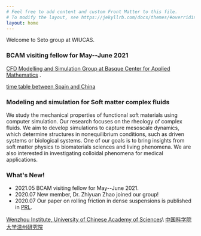 ```yaml
---
# Feel free to add content and custom Front Matter to this file.
# To modify the layout, see https://jekyllrb.com/docs/themes/#overriding-theme-defaults
layout: home
---
```


Welcome to Seto group at WIUCAS.

### **BCAM visiting fellow for May--June 2021** 

[CFD Modelling and Simulation Group at Basque Center for Applied Mathematics](http://www.bcamath.org/en/research/lines/CFDMS) .

[time table between Spain and China](assets/img/spain_china.jpg)

### **Modeling and simulation for Soft matter complex fluids** 

We study the mechanical properties of functional soft materials using computer simulation. Our research focuses on the rheology of complex fluids. We aim to develop simulations to capture mesoscale dynamics, which determine structures in nonequilibrium conditions, such as driven systems or biological systems. One of our goals is to bring insights from soft matter physics to biomaterials sciences and living phenomena. We are also interested in investigating colloidal phenomena for medical applications.

### **What's New!**
- 2021.05 BCAM visiting fellow for May--June 2021.
- 2020.07 New member, Dr. Zhiyuan Zhao joined our group! 
- 2020.07 Our paper on rolling friction in dense suspensions is published in [PRL](https://link.aps.org/doi/10.1103/PhysRevLett.124.248005). 


[Wenzhou Institute, University of Chinese Academy of Sciences](http://english.wiucas.ac.cn)\\
[中国科学院大学温州研究院](http://www.wibe.ac.cn)
